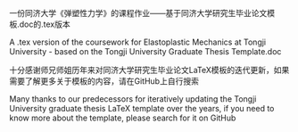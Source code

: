 一份同济大学《弹塑性力学》的课程作业——基于同济大学研究生毕业论文模板.doc的.tex版本

A .tex version of the coursework for Elastoplastic Mechanics at Tongji University - based on the Tongji University Graduate Thesis Template.doc

十分感谢师兄师姐历年来对同济大学研究生毕业论文LaTeX模板的迭代更新，如果需要了解更多关于模板的内容，请在GitHub上自行搜索

Many thanks to our predecessors for iteratively updating the Tongji University graduate thesis LaTeX template over the years, if you need to know more about the template, please search for it on GitHub